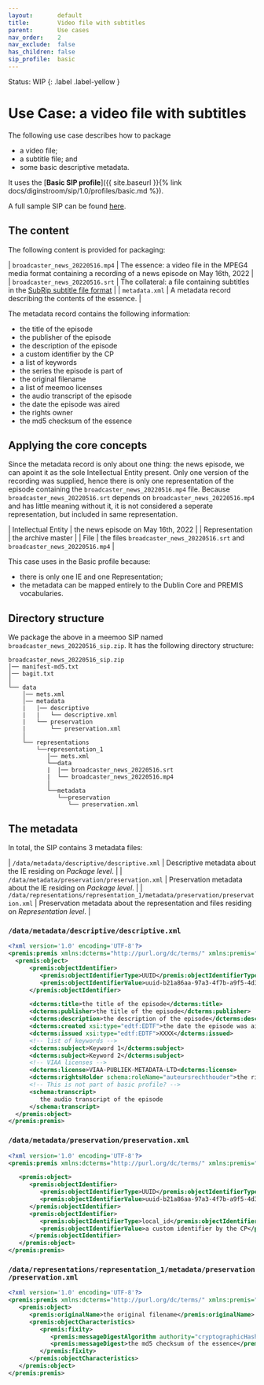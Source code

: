 ```yaml
---
layout:       default
title:        Video file with subtitles
parent:       Use cases
nav_order:    2
nav_exclude:  false
has_children: false
sip_profile:  basic
---
```

Status: WIP
{: .label .label-yellow }
# Use Case: a video file with subtitles

The following use case describes how to package
- a video file;
- a subtitle file; and
- some basic descriptive metadata.

It uses the [**Basic SIP profile**]({{ site.baseurl }}{% link docs/diginstroom/sip/1.0/profiles/basic.md %}).

A full sample SIP can be found [here](#sample).

## The content

The following content is provided for packaging:

| `broadcaster_news_20220516.mp4` | The essence: a video file in the MPEG4 media format containing a recording of a news episode on May 16th, 2022  |
| `broadcaster_news_20220516.srt` | The collateral: a file containing subtitles in the [SubRip subtitle file format](https://www.matroska.org/technical/subtitles.html#srt-subtitles) |
| `metadata.xml` | A metadata record describing the contents of the essence. |

The metadata record contains the following information:

- the title of the episode
- the publisher of the episode 
- the description of the episode 
- a custom identifier by the CP
- a list of keywords  
- the series the episode is part of
- the original filename
- a list of meemoo licenses 
- the audio transcript of the episode 
- the date the episode was aired 
- the rights owner 
- the md5 checksum of the essence

## Applying the core concepts

Since the metadata record is only about one thing: the news episode, we can apoint it as the sole Intellectual Entity present. 
Only one version of the recording was supplied, hence there is only one representation of the episode containing the `broadcaster_news_20220516.mp4` file. 
Because `broadcaster_news_20220516.srt` depends on `broadcaster_news_20220516.mp4` and has little meaning without it,
it is not considered a seperate representation, but included in same representation.

| Intellectual Entity | the news episode on May 16th, 2022  |
| Representation | the archive master |
| File | the files `broadcaster_news_20220516.srt` and `broadcaster_news_20220516.mp4` |

This case uses in the Basic profile because:
- there is only one IE and one Representation;
- the metadata can be mapped entirely to the Dublin Core and PREMIS vocabularies.

## Directory structure

We package the above in a meemoo SIP named `broadcaster_news_20220516_sip.zip`.
It has the following directory structure:

```plaintext
broadcaster_news_20220516_sip.zip
│── manifest-md5.txt
│── bagit.txt
│
└── data
    │── mets.xml
    │── metadata
    |   |── descriptive
    |   |   └── descriptive.xml
    |   └── preservation
    |       └── preservation.xml
    │
    └── representations
        └──representation_1
           │── mets.xml
           └──data
           |  |── broadcaster_news_20220516.srt
           |  └── broadcaster_news_20220516.mp4
           │
           └──metadata
              └──preservation
                 └── preservation.xml
```

## The metadata

In total, the SIP contains 3 metadata files:
 
| `/data/metadata/descriptive/descriptive.xml` | Descriptive metadata about the IE residing on _Package level_. |
| `/data/metadata/preservation/preservation.xml` | Preservation metadata about the IE residing on _Package level_. |
| `/data/representations/representation_1/metadata/preservation/preservation.xml` | Preservation metadata about the representation and files residing on _Representation level_. |


### `/data/metadata/descriptive/descriptive.xml`

```xml
<?xml version='1.0' encoding='UTF-8'?>
<premis:premis xmlns:dcterms="http://purl.org/dc/terms/" xmlns:premis="http://www.loc.gov/premis/v3" xmlns:xs="http://www.w3.org/2001/XMLSchema/" xmlns:xsi="http://www.w3.org/2001/XMLSchema-instance/">
  <premis:object>
      <premis:objectIdentifier>
         <premis:objectIdentifierType>UUID</premis:objectIdentifierType>
         <premis:objectIdentifierValue>uuid-b21a86aa-97a3-4f7b-a9f5-4d330af641c0</premis:objectIdentifierValue>
      </premis:objectIdentifier>

      <dcterms:title>the title of the episode</dcterms:title>
      <dcterms:publisher>the title of the episode</dcterms:publisher>
      <dcterms:description>the description of the episode</dcterms:description>
      <dcterms:created xsi:type="edtf:EDTF">the date the episode was aired</dcterms:created>
      <dcterms:issued xsi:type="edtf:EDTF">XXXX</dcterms:issued>
      <!-- list of keywords -->
      <dcterms:subject>Keyword 1</dcterms:subject>
      <dcterms:subject>Keyword 2</dcterms:subject>
      <!-- VIAA licenses -->
      <dcterms:license>VIAA-PUBLIEK-METADATA-LTD<dcterms:license>
      <dcterms:rightsHolder schema:roleName="auteursrechthouder">the rights owner</dcterms:rightsHolder>
      <!-- This is not part of basic profile? -->
      <schema:transcript>
         the audio transcript of the episode
      </schema:transcript>
  </premis:object>
</premis:premis>  
```

### `/data/metadata/preservation/preservation.xml`

```xml
<?xml version='1.0' encoding='UTF-8'?>
<premis:premis xmlns:dcterms="http://purl.org/dc/terms/" xmlns:premis="http://www.loc.gov/premis/v3" xmlns:xs="http://www.w3.org/2001/XMLSchema/" xmlns:xsi="http://www.w3.org/2001/XMLSchema-instance/">

   <premis:object>
      <premis:objectIdentifier>
         <premis:objectIdentifierType>UUID</premis:objectIdentifierType>
         <premis:objectIdentifierValue>uuid-b21a86aa-97a3-4f7b-a9f5-4d330af641c0</premis:objectIdentifierValue>
      </premis:objectIdentifier>
      <premis:objectIdentifier>
         <premis:objectIdentifierType>local_id</premis:objectIdentifierType>
         <premis:objectIdentifierValue>a custom identifier by the CP</premis:objectIdentifierValue>
      </premis:objectIdentifier>
   </premis:object>
</premis:premis>  
```


### `/data/representations/representation_1/metadata/preservation/preservation.xml`

```xml
<?xml version='1.0' encoding='UTF-8'?>
<premis:premis xmlns:dcterms="http://purl.org/dc/terms/" xmlns:premis="http://www.loc.gov/premis/v3" xmlns:xs="http://www.w3.org/2001/XMLSchema/" xmlns:xsi="http://www.w3.org/2001/XMLSchema-instance/">
   <premis:object>
      <premis:originalName>the original filename</premis:originalName>
      <premis:objectCharacteristics>
         <premis:fixity>
            <premis:messageDigestAlgorithm authority="cryptographicHashFunctions" authorityURI="http://id.loc.gov/vocabulary/preservation/cryptographicHashFunctions" valueURI="http://id.loc.gov/vocabulary/preservation/cryptographicHashFunctions/md5">MD5</premis:messageDigestAlgorithm>
            <premis:messageDigest>the md5 checksum of the essence</premis:messageDigest>
         </premis:fixity>
      </premis:objectCharacteristics>
   </premis:object>
</premis:premis>
```
